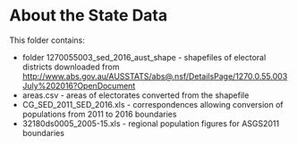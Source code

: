 About the State Data
========

This folder contains:

* folder 1270055003_sed_2016_aust_shape - shapefiles of electoral districts downloaded from http://www.abs.gov.au/AUSSTATS/abs@.nsf/DetailsPage/1270.0.55.003July%202016?OpenDocument
* areas.csv - areas of electorates converted from the shapefile
* CG_SED_2011_SED_2016.xls - correspondences allowing conversion of populations from 2011 to 2016 boundaries
* 32180ds0005_2005-15.xls - regional population figures for ASGS2011 boundaries
